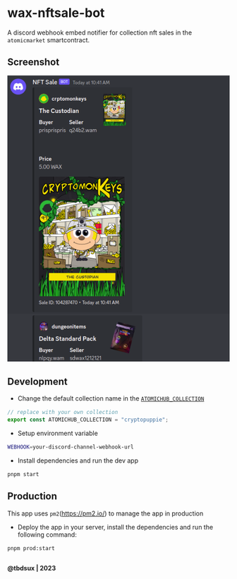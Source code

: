 # wax-nftsale-bot

A discord webhook embed notifier for collection nft sales in the `atomicmarket` smartcontract.

## Screenshot

![Screenshot](./screenshot.png)

## Development

- Change the default collection name in the [`ATOMICHUB_COLLECTION`](./lib/config.ts)

```ts
// replace with your own collection
export const ATOMICHUB_COLLECTION = "cryptopuppie";
```

- Setup environment variable

```sh
WEBHOOK=your-discord-channel-webhook-url
```

- Install dependencies and run the dev app

```sh
pnpm start
```

## Production

This app uses `pm2`(https://pm2.io/) to manage the app in production

- Deploy the app in your server, install the dependencies and run the following command:

```
pnpm prod:start
```

##

**@tbdsux | 2023**
